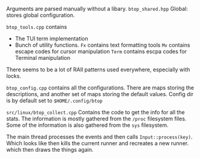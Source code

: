 Arguments are parsed manually without a libary.
`btop_shared.hpp` Global: stores global configuration. 

`btop_tools.cpp` contains
* The TUI term implementation 
* Bunch of utility functions.
`Fx` contains text formatting tools
`Mv` contains escape codes for cursor manipulation
`Term` contains escpa codes for Terminal manipulation

There seems to be a lot of RAII patterns used everywhere, especially with locks.

`btop_config.cpp` contains all the configurations. There are maps storing the
descriptions, and another set of maps storing the default values. Config dir is
by default set to `$HOME/.config/btop`


`src/linux/btop_collect.cpp` Contains the code to get the info for all the
stats. The information is mostly gathered from the `/proc` filesystem files.
Some of the information is also gathered from the `sys` filesystem.  

The main thread processes the events and then calls `Input::process(key)`. Which
looks like then kills the current runner and recreates a new runner. which then
draws the things again.
